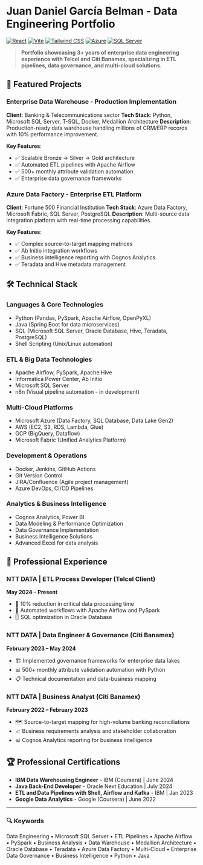 # Juan Daniel García Belman - Data Engineering Portfolio

[![React](https://img.shields.io/badge/React-20232A?style=for-the-badge&logo=react&logoColor=61DAFB)](https://reactjs.org/)
[![Vite](https://img.shields.io/badge/Vite-B73BFE?style=for-the-badge&logo=vite&logoColor=FFD62E)](https://vitejs.dev/)
[![Tailwind CSS](https://img.shields.io/badge/Tailwind_CSS-38B2AC?style=for-the-badge&logo=tailwind-css&logoColor=white)](https://tailwindcss.com/)
[![Azure](https://img.shields.io/badge/Microsoft_Azure-0089D0?style=for-the-badge&logo=microsoft-azure&logoColor=white)](https://azure.microsoft.com/)
[![SQL Server](https://img.shields.io/badge/Microsoft_SQL_Server-CC2927?style=for-the-badge&logo=microsoft-sql-server&logoColor=white)](https://www.microsoft.com/en-us/sql-server)

> **Portfolio showcasing 3+ years of enterprise data engineering experience with Telcel and Citi Banamex, specializing in ETL pipelines, data governance, and multi-cloud solutions.**

## 🚀 Featured Projects

### Enterprise Data Warehouse - Production Implementation
**Client**: Banking & Telecommunications sector
**Tech Stack**: Python, Microsoft SQL Server, T-SQL, Docker, Medallion Architecture
**Description**: Production-ready data warehouse handling millions of CRM/ERP records with 10% performance improvement.

**Key Features**:
- ✅ Scalable Bronze → Silver → Gold architecture
- ✅ Automated ETL pipelines with Apache Airflow
- ✅ 500+ monthly attribute validation automation
- ✅ Enterprise data governance frameworks

### Azure Data Factory - Enterprise ETL Platform
**Client**: Fortune 500 Financial Institution
**Tech Stack**: Azure Data Factory, Microsoft Fabric, SQL Server, PostgreSQL
**Description**: Multi-source data integration platform with real-time processing capabilities.

**Key Features**:
- ✅ Complex source-to-target mapping matrices
- ✅ Ab Initio integration workflows
- ✅ Business intelligence reporting with Cognos Analytics
- ✅ Teradata and Hive metadata management

## 🛠️ Technical Stack

### **Languages & Core Technologies**
- Python (Pandas, PySpark, Apache Airflow, OpenPyXL)
- Java (Spring Boot for data microservices)
- SQL (Microsoft SQL Server, Oracle Database, Hive, Teradata, PostgreSQL)
- Shell Scripting (Unix/Linux automation)

### **ETL & Big Data Technologies**
- Apache Airflow, PySpark, Apache Hive
- Informatica Power Center, Ab Initio
- Microsoft SQL Server
- n8n (Visual pipeline automation - in development)

### **Multi-Cloud Platforms**
- Microsoft Azure (Data Factory, SQL Database, Data Lake Gen2)
- AWS (EC2, S3, RDS, Lambda, Glue)
- GCP (BigQuery, Dataflow)
- Microsoft Fabric (Unified Analytics Platform)

### **Development & Operations**
- Docker, Jenkins, GitHub Actions
- Git Version Control
- JIRA/Confluence (Agile project management)
- Azure DevOps, CI/CD Pipelines

### **Analytics & Business Intelligence**
- Cognos Analytics, Power BI
- Data Modeling & Performance Optimization
- Data Governance Implementation
- Business Intelligence Solutions
- Advanced Excel for data analysis

## 💼 Professional Experience

### NTT DATA | ETL Process Developer (Telcel Client)
**May 2024 – Present**
- 🚀 10% reduction in critical data processing time
- 🤖 Automated workflows with Apache Airflow and PySpark
- 🗄️ SQL optimization in Oracle Database

### NTT DATA | Data Engineer & Governance (Citi Banamex)
**February 2023 – May 2024**
- 🏗️ Implemented governance frameworks for enterprise data lakes
- 📊 500+ monthly attribute validation automation with Python
- 📋 Technical documentation and data-business mapping

### NTT DATA | Business Analyst (Citi Banamex)
**February 2022 – February 2023**
- 🗺️ Source-to-target mapping for high-volume banking reconciliations
- 📈 Business requirements analysis and stakeholder collaboration
- 📊 Cognos Analytics reporting for business intelligence

## 🏆 Professional Certifications

- **IBM Data Warehousing Engineer** - IBM (Coursera) | June 2024
- **Java Back-End Developer** - Oracle Next Education | July 2024
- **ETL and Data Pipelines with Shell, Airflow and Kafka** - IBM | Jan 2023
- **Google Data Analytics** - Google (Coursera) | June 2022

---

### 🔍 Keywords
Data Engineering • Microsoft SQL Server • ETL Pipelines • Apache Airflow • PySpark • Business Analysis • Data Warehouse • Medallion Architecture • Oracle Database • Teradata • Azure Data Factory • Multi-Cloud • Enterprise Data Governance • Business Intelligence • Python • Java